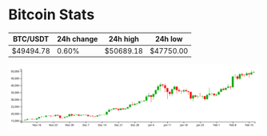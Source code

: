 # Bitcoin Stats

BTC/USDT|24h change|24h high|24h low|
|---|---|---|---|
|$49494.78|0.60%|$50689.18|$47750.00|

<img src="./chart.svg">
